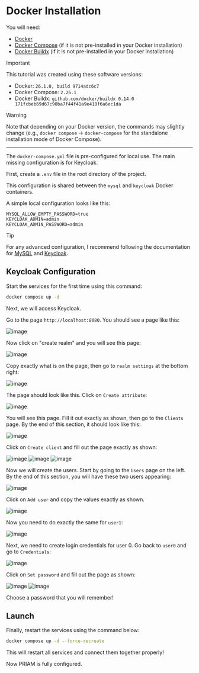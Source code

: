 
# Docker Installation

You will need:

- [Docker](https://docs.docker.com/desktop/)
- [Docker Compose](https://docs.docker.com/compose/install/) (if it is not pre-installed in your Docker installation)
- [Docker Buildx](https://github.com/docker/buildx?tab=readme-ov-file#installing) (if it is not pre-installed in your Docker installation)

> [!IMPORTANT]  
> This tutorial was created using these software versions:
>
> - Docker: `26.1.0, build 9714adc6c7`
> - Docker Compose: `2.26.1`
> - Docker Buildx: `github.com/docker/buildx 0.14.0 171fcbeb69d67c90ba7f44f41a9e418f6a6ec1da`

> [!WARNING]  
> Note that depending on your Docker version, the commands may slightly change (e.g., `docker compose` -> `docker-compose` for the standalone installation mode of Docker Compose).

---

The `docker-compose.yml` file is pre-configured for local use. The main missing configuration is for Keycloak.

First, create a `.env` file in the root directory of the project.

This configuration is shared between the `mysql` and `keycloak` Docker containers.

A simple local configuration looks like this:

```env
MYSQL_ALLOW_EMPTY_PASSWORD=true
KEYCLOAK_ADMIN=admin
KEYCLOAK_ADMIN_PASSWORD=admin
```

> [!TIP]  
> For any advanced configuration, I recommend following the documentation for [MySQL](https://hub.docker.com/_/mysql) and [Keycloak](https://www.keycloak.org/getting-started/getting-started-docker).

## Keycloak Configuration

Start the services for the first time using this command:

```bash
docker compose up -d
```

Next, we will access Keycloak.

Go to the page `http://localhost:8080`. You should see a page like this:

![image](./images/1-frt.png)

Now click on "create realm" and you will see this page:

![image](./images/2-create-realm.png)

Copy exactly what is on the page, then go to `realm settings` at the bottom right:

![image](./images/3-create-attr.png)

The page should look like this. Click on `Create attribute`:

![image](./images/4-cr-attr2.png)

You will see this page. Fill it out exactly as shown, then go to the `Clients` page. By the end of this section, it should look like this:

![image](./images/5-clients.png)

Click on `Create client` and fill out the page exactly as shown:

![image](./images/6-dataclient.png)
![image](./images/7-dataclient2.png)
![image](./images/8-dataclient3.png)

Now we will create the users. Start by going to the `Users` page on the left. By the end of this section, you will have these two users appearing:

![image](./images/9-users.png)

Click on `Add user` and copy the values exactly as shown.

![image](./images/10-user0.png)

Now you need to do exactly the same for `user1`:

![image](./images/11-user1.png)

Next, we need to create login credentials for user 0. Go back to `user0` and go to `Credentials`:

![image](./images/12-creds.png)

Click on `Set password` and fill out the page as shown:

![image](./images/13-creds2.png)
![image](./images/14-creds3.png)

Choose a password that you will remember!

## Launch

Finally, restart the services using the command below:

```bash
docker compose up -d --force-recreate
```

This will restart all services and connect them together properly!

Now PRIAM is fully configured.
